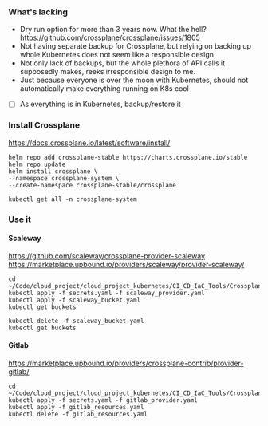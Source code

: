 ### What's lacking
- Dry run option for more than 3 years now. What the hell?
  https://github.com/crossplane/crossplane/issues/1805
- Not having separate backup for Crossplane, but relying on backing up whole
  Kubernetes does not seem like a responsible design
- Not only lack of backups, but the whole plethora of API calls
  it supposedly makes, reeks irresponsible design to me.
- Just because everyone is over the moon with Kubernetes,
  should not automatically make everything running on K8s cool

- [ ] As everything is in Kubernetes, backup/restore it

### Install Crossplane
https://docs.crossplane.io/latest/software/install/

```
helm repo add crossplane-stable https://charts.crossplane.io/stable
helm repo update
helm install crossplane \
--namespace crossplane-system \
--create-namespace crossplane-stable/crossplane

kubectl get all -n crossplane-system
```
### Use it
#### Scaleway
https://github.com/scaleway/crossplane-provider-scaleway
https://marketplace.upbound.io/providers/scaleway/provider-scaleway/
```
cd ~/Code/cloud_project/cloud_project_kubernetes/CI_CD_IaC_Tools/Crossplane
kubectl apply -f secrets.yaml -f scaleway_provider.yaml
kubectl apply -f scaleway_bucket.yaml
kubectl get buckets

kubectl delete -f scaleway_bucket.yaml
kubectl get buckets
```
#### Gitlab
https://marketplace.upbound.io/providers/crossplane-contrib/provider-gitlab/
```
cd ~/Code/cloud_project/cloud_project_kubernetes/CI_CD_IaC_Tools/Crossplane
kubectl apply -f secrets.yaml -f gitlab_provider.yaml
kubectl apply -f gitlab_resources.yaml
kubectl delete -f gitlab_resources.yaml
```
